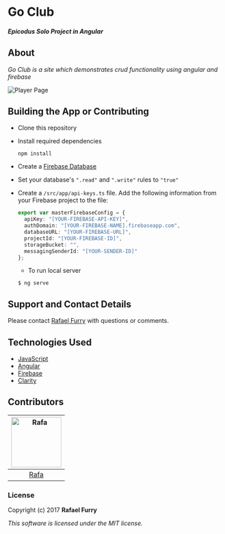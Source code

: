 # Go Club

##### _Epicodus Solo Project in Angular_

## About

_Go Club is a site which demonstrates crud functionality using angular and firebase_

![Player Page](https://user-images.githubusercontent.com/13779974/32714726-0f6650e8-c804-11e7-9cd8-19d23e0adc7e.png)

## Building the App or Contributing

* Clone this repository
* Install required dependencies
  ```
  npm install
  ```
* Create a [Firebase Database](https://firebase.google.com/)
* Set your database's ```".read"``` and ```".write"``` rules to ```"true"```
* Create a ```/src/app/api-keys.ts``` file. Add the following information from your Firebase project to the file:
  ```typescript
  export var masterFirebaseConfig = {
    apiKey: "[YOUR-FIREBASE-API-KEY]",
    authDomain: "[YOUR-FIREBASE-NAME].firebaseapp.com",
    databaseURL: "[YOUR-FIREBASE-URL]",
    projectId: "[YOUR-FIREBASE-ID]",
    storageBucket: "",
    messagingSenderId: "[YOUR-SENDER-ID]"
  };
  ```
  
  * To run local server
  ```
  $ ng serve
  ```

## Support and Contact Details

Please contact [Rafael Furry](rfurry@gmail.com) with questions or comments.


## Technologies Used

* [JavaScript](https://www.javascript.com/)
* [Angular](https://angular.io/)
* [Firebase](https://firebase.google.com/)
* [Clarity](https://vmware.github.io/clarity/)


## Contributors

| [<img alt="Rafa" src="https://avatars0.githubusercontent.com/u/13779974?s=460&v=4" width="117">](https://github.com/bullthistle) |
|:---:|
|[Rafa](https://github.com/bullthistle)

### License

Copyright (c) 2017 **Rafael Furry**

*This software is licensed under the MIT license.*
